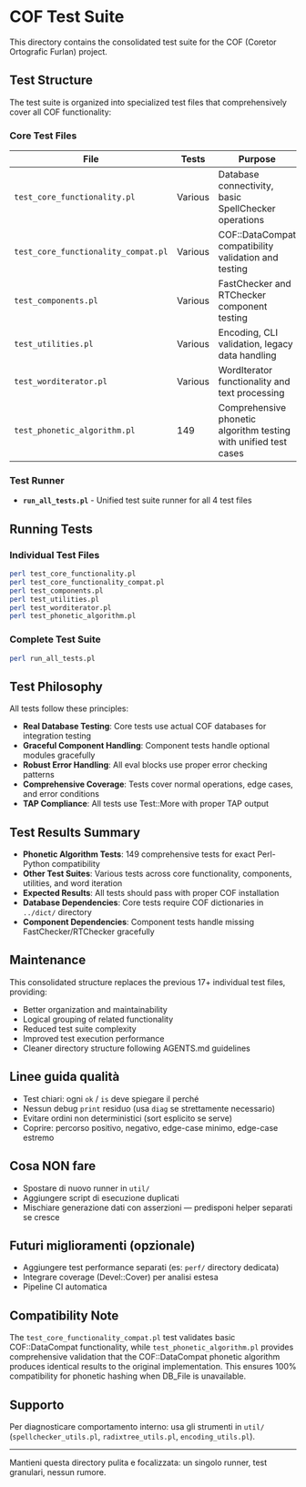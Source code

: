 # COF Test Suite

This directory contains the consolidated test suite for the COF (Coretor Ortografic Furlan) project. 

## Test Structure

The test suite is organized into specialized test files that comprehensively cover all COF functionality:

### Core Test Files

| File | Tests | Purpose |
|------|--------|---------|
| `test_core_functionality.pl` | Various | Database connectivity, basic SpellChecker operations |
| `test_core_functionality_compat.pl` | Various | COF::DataCompat compatibility validation and testing |
| `test_components.pl` | Various | FastChecker and RTChecker component testing |
| `test_utilities.pl` | Various | Encoding, CLI validation, legacy data handling |
| `test_worditerator.pl` | Various | WordIterator functionality and text processing |
| `test_phonetic_algorithm.pl` | 149 | Comprehensive phonetic algorithm testing with unified test cases |

### Test Runner

- **`run_all_tests.pl`** - Unified test suite runner for all 4 test files

## Running Tests

### Individual Test Files
```bash
perl test_core_functionality.pl
perl test_core_functionality_compat.pl
perl test_components.pl  
perl test_utilities.pl
perl test_worditerator.pl
perl test_phonetic_algorithm.pl
```

### Complete Test Suite
```bash
perl run_all_tests.pl
```

## Test Philosophy

All tests follow these principles:
- **Real Database Testing**: Core tests use actual COF databases for integration testing
- **Graceful Component Handling**: Component tests handle optional modules gracefully  
- **Robust Error Handling**: All eval blocks use proper error checking patterns
- **Comprehensive Coverage**: Tests cover normal operations, edge cases, and error conditions
- **TAP Compliance**: All tests use Test::More with proper TAP output

## Test Results Summary

- **Phonetic Algorithm Tests**: 149 comprehensive tests for exact Perl-Python compatibility
- **Other Test Suites**: Various tests across core functionality, components, utilities, and word iteration
- **Expected Results**: All tests should pass with proper COF installation
- **Database Dependencies**: Core tests require COF dictionaries in `../dict/` directory
- **Component Dependencies**: Component tests handle missing FastChecker/RTChecker gracefully

## Maintenance

This consolidated structure replaces the previous 17+ individual test files, providing:
- Better organization and maintainability
- Logical grouping of related functionality
- Reduced test suite complexity
- Improved test execution performance
- Cleaner directory structure following AGENTS.md guidelines

## Linee guida qualità
- Test chiari: ogni `ok` / `is` deve spiegare il perché
- Nessun debug `print` residuo (usa `diag` se strettamente necessario)
- Evitare ordini non deterministici (sort esplicito se serve)
- Coprire: percorso positivo, negativo, edge-case minimo, edge-case estremo

## Cosa NON fare
- Spostare di nuovo runner in `util/`
- Aggiungere script di esecuzione duplicati
- Mischiare generazione dati con asserzioni — predisponi helper separati se cresce

## Futuri miglioramenti (opzionale)
- Aggiungere test performance separati (es: `perf/` directory dedicata)
- Integrare coverage (Devel::Cover) per analisi estesa
- Pipeline CI automatica

## Compatibility Note

The `test_core_functionality_compat.pl` test validates basic COF::DataCompat functionality, 
while `test_phonetic_algorithm.pl` provides comprehensive validation that the COF::DataCompat 
phonetic algorithm produces identical results to the original implementation. This ensures 
100% compatibility for phonetic hashing when DB_File is unavailable.

## Supporto
Per diagnosticare comportamento interno: usa gli strumenti in `util/` (`spellchecker_utils.pl`, `radixtree_utils.pl`, `encoding_utils.pl`).

---
Mantieni questa directory pulita e focalizzata: un singolo runner, test granulari, nessun rumore.
